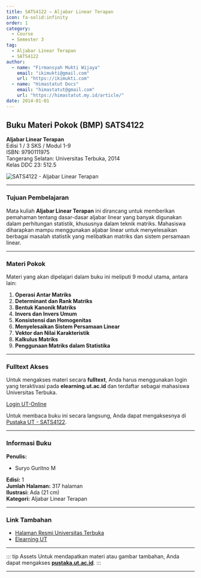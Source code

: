 ```yaml
--- 
title: SATS4122 – Aljabar Linear Terapan
icon: fa-solid:infinity
order: 1
category:
  - Course
  - Semester 3
tag:
  - Aljabar Linear Terapan
  - SATS4122
author:
  - name: "Firmansyah Mukti Wijaya"
    email: "ikimukti@gmail.com"
    url: "https://ikimukti.com"
  - name: "Himastatut Docs"
    email: "himastatut@gmail.com"
    url: "https://himastatut.my.id/article/"
date: 2014-01-01
--- 
```


## Buku Materi Pokok (BMP) SATS4122

**Aljabar Linear Terapan**  
Edisi 1 / 3 SKS / Modul 1-9  
ISBN: 9790111975  
Tangerang Selatan: Universitas Terbuka, 2014  
Kelas DDC 23: 512.5  

![SATS4122 - Aljabar Linear Terapan](https://pustaka.ut.ac.id/lib/wp-content/uploads/2017/01/SATS4122.jpg)

--- 

### Tujuan Pembelajaran

Mata kuliah **Aljabar Linear Terapan** ini dirancang untuk memberikan pemahaman tentang dasar-dasar aljabar linear yang banyak digunakan dalam perhitungan statistik, khususnya dalam teknik matriks. Mahasiswa diharapkan mampu menggunakan aljabar linear untuk menyelesaikan berbagai masalah statistik yang melibatkan matriks dan sistem persamaan linear.

--- 

### Materi Pokok

Materi yang akan dipelajari dalam buku ini meliputi 9 modul utama, antara lain:

1. **Operasi Antar Matriks**
2. **Determinant dan Rank Matriks**
3. **Bentuk Kanonik Matriks**
4. **Invers dan Invers Umum**
5. **Konsistensi dan Homogenitas**
6. **Menyelesaikan Sistem Persamaan Linear**
7. **Vektor dan Nilai Karakteristik**
8. **Kalkulus Matriks**
9. **Penggunaan Matriks dalam Statistika**

--- 

### Fulltext Akses

Untuk mengakses materi secara **fulltext**, Anda harus menggunakan login yang teraktivasi pada **elearning.ut.ac.id** dan terdaftar sebagai mahasiswa Universitas Terbuka.

[Login UT-Online](http://elearning.ut.ac.id)

Untuk membaca buku ini secara langsung, Anda dapat mengaksesnya di [Pustaka UT - SATS4122](https://pustaka.ut.ac.id/lib/sats4122-aljabar-linear-terapan/).

--- 

### Informasi Buku

**Penulis:**  
- Suryo Guritno M  

**Edisi:** 1  
**Jumlah Halaman:** 317 halaman  
**Ilustrasi:** Ada (21 cm)  
**Kategori:** Aljabar Linear Terapan  

--- 

### Link Tambahan

- [Halaman Resmi Universitas Terbuka](https://www.ut.ac.id)
- [Elearning UT](http://elearning.ut.ac.id)

--- 

::: tip Assets
Untuk mendapatkan materi atau gambar tambahan, Anda dapat mengakses **[pustaka.ut.ac.id](https://pustaka.ut.ac.id)**.
:::

--- 

##
